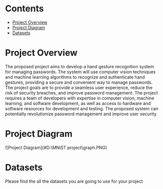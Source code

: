 # Contents
 - [Project Overview](#project-overview) 
 - [Project Diagram](#project-diagram)
 - [Datasets](#datasets)

 
# Project Overview 

The proposed project aims to develop a hand gesture recognition system for managing passwords. The system will use computer vision techniques and machine learning algorithms to recognize and authenticate hand gestures, providing a secure and convenient way to manage passwords. The project goals are to provide a seamless user experience, reduce the risk of security breaches, and improve password management. The project requires a team of developers with expertise in computer vision, machine learning, and software development, as well as access to hardware and software resources for development and testing. The proposed system can potentially revolutionize password management and improve user security. 


# Project Diagram  

![Project Diagram](#D:\MNIST project\graph.PNG)    


# Datasets 
Please find the all the datasets you are going to use for your project
